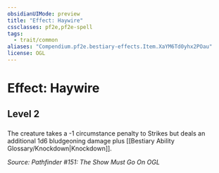```yaml
---
obsidianUIMode: preview
title: "Effect: Haywire"
cssclasses: pf2e,pf2e-spell
tags:
  - trait/common
aliases: "Compendium.pf2e.bestiary-effects.Item.XaYM6Td0yhx2POau"
license: OGL
---
```

# Effect: Haywire
## Level 2
### 






The creature takes a -1 circumstance penalty to Strikes but deals an additional 1d6 bludgeoning damage plus [[Bestiary Ability Glossary/Knockdown|Knockdown]].

*Source: Pathfinder #151: The Show Must Go On*
*OGL*